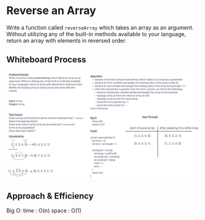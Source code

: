 # Reverse an Array

Write a function called `reverseArray` which takes an array as an argument. Without utilizing any of the built-in methods available to your language, return an array with elements in reversed order.

## Whiteboard Process

![code-challenge-01](../assets/codeChallenge-01.png)

## Approach & Efficiency

Big O:
time : O(n)
space : O(1)